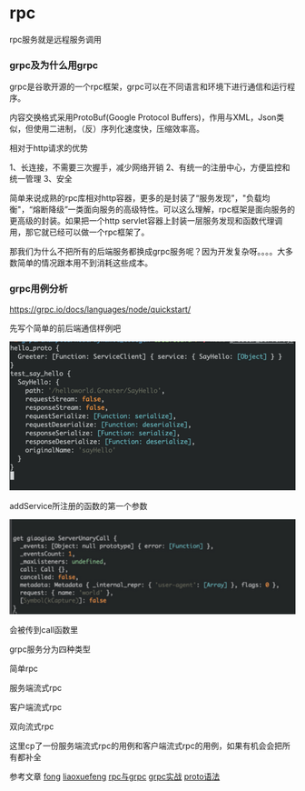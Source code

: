 # rpc

rpc服务就是远程服务调用


### grpc及为什么用grpc

grpc是谷歌开源的一个rpc框架，grpc可以在不同语言和环境下进行通信和运行程序。

内容交换格式采用ProtoBuf(Google Protocol Buffers)，作用与XML，Json类似，但使用二进制，（反）序列化速度快，压缩效率高。

相对于http请求的优势

1、长连接，不需要三次握手，减少网络开销
2、有统一的注册中心，方便监控和统一管理
3、安全

简单来说成熟的rpc库相对http容器，更多的是封装了“服务发现”，"负载均衡"，“熔断降级”一类面向服务的高级特性。可以这么理解，rpc框架是面向服务的更高级的封装。如果把一个http servlet容器上封装一层服务发现和函数代理调用，那它就已经可以做一个rpc框架了。

那我们为什么不把所有的后端服务都换成grpc服务呢？因为开发复杂呀。。。。大多数简单的情况跟本用不到消耗这些成本。


### grpc用例分析

https://grpc.io/docs/languages/node/quickstart/

先写个简单的前后端通信样例吧

![1.png](./1.png)

addService所注册的函数的第一个参数

![2.png](2.png)

会被传到call函数里

grpc服务分为四种类型

简单rpc

服务端流式rpc

客户端流式rpc

双向流式rpc

这里cp了一份服务端流式rpc的用例和客户端流式rpc的用例，如果有机会会把所有都补全


参考文章
[fong](https://juejin.im/post/5cd8ea15e51d453b696acc47)
[liaoxuefeng](https://www.bookstack.cn/read/grpc-v1.0/11.md)
[rpc与grpc](https://www.jianshu.com/p/959030de7f1c)
[grpc实战](https://segmentfault.com/a/1190000022298596)
[proto语法](https://www.jianshu.com/p/da7ed5914088)


